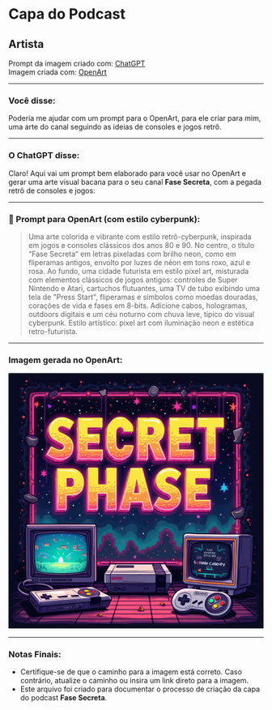 # Capa do Podcast

## Artista

Prompt da imagem criado com: [ChatGPT](https://openai.com/index/chatgpt/)  
Imagem criada com: [OpenArt](https://openart.ai/home)

---

### Você disse:
Poderia me ajudar com um prompt para o OpenArt, para ele criar para mim, uma arte do canal seguindo as ideias de consoles e jogos retrô.

---

### O ChatGPT disse:
Claro! Aqui vai um prompt bem elaborado para você usar no OpenArt e gerar uma arte visual bacana para o seu canal **Fase Secreta**, com a pegada retrô de consoles e jogos:

---

### 🎨 Prompt para OpenArt (com estilo cyberpunk):
> Uma arte colorida e vibrante com estilo retrô-cyberpunk, inspirada em jogos e consoles clássicos dos anos 80 e 90. No centro, o título “Fase Secreta” em letras pixeladas com brilho neon, como em fliperamas antigos, envolto por luzes de néon em tons roxo, azul e rosa. Ao fundo, uma cidade futurista em estilo pixel art, misturada com elementos clássicos de jogos antigos: controles de Super Nintendo e Atari, cartuchos flutuantes, uma TV de tubo exibindo uma tela de "Press Start", fliperamas e símbolos como moedas douradas, corações de vida e fases em 8-bits. Adicione cabos, hologramas, outdoors digitais e um céu noturno com chuva leve, típico do visual cyberpunk. Estilo artístico: pixel art com iluminação neon e estética retro-futurista.

---

### Imagem gerada no OpenArt:
![Arte gerada no OpenArt com estilo retrô-cyberpunk](../medias/imagem/openart-image_3i7RG7ui_1746990270092_raw.jpg "Arte gerada no OpenArt com estilo retrô-cyberpunk")

---

### Notas Finais:
- Certifique-se de que o caminho para a imagem está correto. Caso contrário, atualize o caminho ou insira um link direto para a imagem.
- Este arquivo foi criado para documentar o processo de criação da capa do podcast **Fase Secreta**.